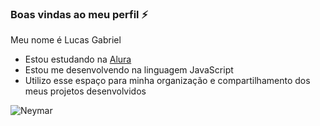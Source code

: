 ### Boas vindas ao meu perfil ⚡

Meu nome é Lucas Gabriel

- Estou estudando na [Alura](https://www.alura.com.br)
- Estou me desenvolvendo na linguagem JavaScript
- Utilizo esse espaço para minha organização e
compartilhamento dos meus projetos desenvolvidos

![Neymar](https://c.tenor.com/ea3P9_CRVwIAAAAd/tenor.gif)
